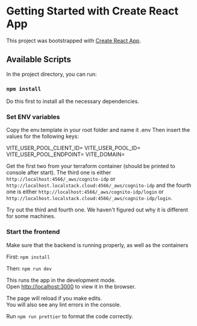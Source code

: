 # Getting Started with Create React App

This project was bootstrapped with [Create React App](https://github.com/facebook/create-react-app).

## Available Scripts

In the project directory, you can run:

### `npm install`

Do this first to install all the necessary dependencies.

### Set ENV variables

Copy the env.template in your root folder and name it .env
Then insert the values for the following keys:

VITE_USER_POOL_CLIENT_ID=
VITE_USER_POOL_ID=
VITE_USER_POOL_ENDPOINT=
VITE_DOMAIN=

Get the first two from your terraform container (should be printed to console after start).
The third one is either `http://localhost:4566/_aws/cognito-idp` or `http://localhost.localstack.cloud:4566/_aws/cognito-idp` and the fourth one is
either `http://localhost:4566/_aws/cognito-idp/login` or `http://localhost.localstack.cloud:4566/_aws/cognito-idp/login`.

Try out the third and fourth one. We haven't figured out why it is different for some machines.

### Start the frontend

Make sure that the backend is running properly, as well as the containers

First: `npm install`

Then: `npm run dev`

This runs the app in the development mode.\
Open [http://localhost:3000](http://localhost:3000) to view it in the browser.

The page will reload if you make edits.\
You will also see any lint errors in the console.

Run `npm run prettier` to format the code correctly.
